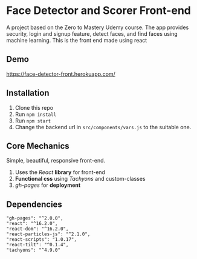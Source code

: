 # Face Detector and Scorer Front-end
A project based on the Zero to Mastery Udemy course. The app provides security, login and signup feature, detect faces, and find faces using machine learning. This is the front end made using react

## Demo
https://face-detector-front.herokuapp.com/

## Installation
1. Clone this repo
2. Run `npm install`
3. Run `npm start`
4. Change the backend url in `src/components/vars.js` to the suitable one.

## Core Mechanics
Simple, beautiful, responsive front-end.
1. Uses the *React* **library** for front-end
2. **Functional css** using *Tachyons* and custom-classes
3. *gh-pages* for **deployment**

## Dependencies

    "gh-pages": "^2.0.0",
    "react": "^16.2.0",
    "react-dom": "^16.2.0",
    "react-particles-js": "^2.1.0",
    "react-scripts": "1.0.17",
    "react-tilt": "^0.1.4",
    "tachyons": "^4.9.0"
